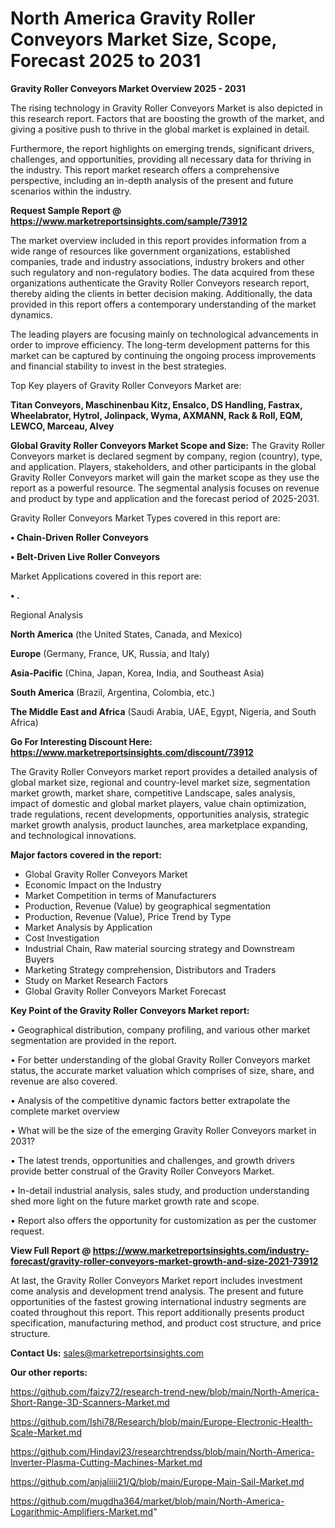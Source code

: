 # North America Gravity Roller Conveyors Market Size, Scope, Forecast 2025 to 2031

<Strong> Gravity Roller Conveyors Market Overview 2025 - 2031</strong>

The rising technology in Gravity Roller Conveyors Market is also depicted in this research report. Factors that are boosting the growth of the market, and giving a positive push to thrive in the global market is explained in detail.

Furthermore, the report highlights on emerging trends, significant drivers, challenges, and opportunities, providing all necessary data for thriving in the industry. This report market research offers a comprehensive perspective, including an in-depth analysis of the present and future scenarios within the industry.

<strong>Request Sample Report @ <a href=https://www.marketreportsinsights.com/sample/73912>https://www.marketreportsinsights.com/sample/73912</a></strong>

The market overview included in this report provides information from a wide range of resources like government organizations, established companies, trade and industry associations, industry brokers and other such regulatory and non-regulatory bodies. The data acquired from these organizations authenticate the Gravity Roller Conveyors research report, thereby aiding the clients in better decision making. Additionally, the data provided in this report offers a contemporary understanding of the market dynamics.

The leading players are focusing mainly on technological advancements in order to improve efficiency. The long-term development patterns for this market can be captured by continuing the ongoing process improvements and financial stability to invest in the best strategies.

Top Key players of Gravity Roller Conveyors Market are:

<strong>Titan Conveyors, Maschinenbau Kitz, Ensalco, DS Handling, Fastrax, Wheelabrator, Hytrol, Jolinpack, Wyma, AXMANN, Rack & Roll, EQM, LEWCO, Marceau, Alvey</strong>

<strong><b>Global Gravity Roller Conveyors Market Scope and Size:</b></strong>
The Gravity Roller Conveyors market is declared segment by company, region (country), type, and application. Players, stakeholders, and other participants in the global Gravity Roller Conveyors market will gain the market scope as they use the report as a powerful resource. The segmental analysis focuses on revenue and product by type and application and the forecast period of 2025-2031.

Gravity Roller Conveyors Market Types covered in this report are:

<strong>• Chain-Driven Roller Conveyors

• Belt-Driven Live Roller Conveyors</strong>

Market Applications covered in this report are:

<strong>• .</strong> 

Regional Analysis

<strong>North America</strong> (the United States, Canada, and Mexico)

<strong>Europe</strong> (Germany, France, UK, Russia, and Italy)

<strong>Asia-Pacific</strong> (China, Japan, Korea, India, and Southeast Asia)

<strong>South America</strong> (Brazil, Argentina, Colombia, etc.)

<strong>The Middle East and Africa</strong> (Saudi Arabia, UAE, Egypt, Nigeria, and South Africa)

<strong>Go For Interesting Discount Here: <a href=https://www.marketreportsinsights.com/discount/73912>https://www.marketreportsinsights.com/discount/73912</a></strong>

The Gravity Roller Conveyors market report provides a detailed analysis of global market size, regional and country-level market size, segmentation market growth, market share, competitive Landscape, sales analysis, impact of domestic and global market players, value chain optimization, trade regulations, recent developments, opportunities analysis, strategic market growth analysis, product launches, area marketplace expanding, and technological innovations.

<strong><b>Major factors covered in the report:</b></strong>
<ul>
  <li>Global Gravity Roller Conveyors Market </li>
  <li>Economic Impact on the Industry</li>
  <li>Market Competition in terms of Manufacturers</li>
  <li>Production, Revenue (Value) by geographical segmentation</li>
  <li>Production, Revenue (Value), Price Trend by Type</li>
  <li>Market Analysis by Application</li>
  <li>Cost Investigation</li>
  <li>Industrial Chain, Raw material sourcing strategy and Downstream Buyers</li>
  <li>Marketing Strategy comprehension, Distributors and Traders</li>
  <li>Study on Market Research Factors</li>
  <li>Global Gravity Roller Conveyors Market Forecast</li>
</ul>

<strong><b>Key Point of the Gravity Roller Conveyors Market report:</b></strong>

• Geographical distribution, company profiling, and various other market segmentation are provided in the report.

• For better understanding of the global Gravity Roller Conveyors market status, the accurate market valuation which comprises of size, share, and revenue are also covered.

• Analysis of the competitive dynamic factors better extrapolate the complete market overview

• What will be the size of the emerging Gravity Roller Conveyors market in 2031?

• The latest trends, opportunities and challenges, and growth drivers provide better construal of the Gravity Roller Conveyors Market.

• In-detail industrial analysis, sales study, and production understanding shed more light on the future market growth rate and scope.

• Report also offers the opportunity for customization as per the customer request.

<strong><b>View Full Report @ <a href=https://www.marketreportsinsights.com/industry-forecast/gravity-roller-conveyors-market-growth-and-size-2021-73912>https://www.marketreportsinsights.com/industry-forecast/gravity-roller-conveyors-market-growth-and-size-2021-73912</a></b></strong>


At last, the Gravity Roller Conveyors Market report includes investment come analysis and development trend analysis. The present and future opportunities of the fastest growing international industry segments are coated throughout this report. This report additionally presents product specification, manufacturing method, and product cost structure, and price structure.

<strong>Contact Us:</strong>
sales@marketreportsinsights.com

<strong>Our other reports:</strong>

<a href=https://github.com/faizy72/research-trend-new/blob/main/North-America-Short-Range-3D-Scanners-Market.md>https://github.com/faizy72/research-trend-new/blob/main/North-America-Short-Range-3D-Scanners-Market.md</a>

<a href=https://github.com/Ishi78/Research/blob/main/Europe-Electronic-Health-Scale-Market.md>https://github.com/Ishi78/Research/blob/main/Europe-Electronic-Health-Scale-Market.md</a>

<a href=https://github.com/Hindavi23/researchtrendss/blob/main/North-America-Inverter-Plasma-Cutting-Machines-Market.md>https://github.com/Hindavi23/researchtrendss/blob/main/North-America-Inverter-Plasma-Cutting-Machines-Market.md</a>

<a href=https://github.com/anjaliiii21/Q/blob/main/Europe-Main-Sail-Market.md>https://github.com/anjaliiii21/Q/blob/main/Europe-Main-Sail-Market.md</a>

<a href=https://github.com/mugdha364/market/blob/main/North-America-Logarithmic-Amplifiers-Market.md>https://github.com/mugdha364/market/blob/main/North-America-Logarithmic-Amplifiers-Market.md</a>"
